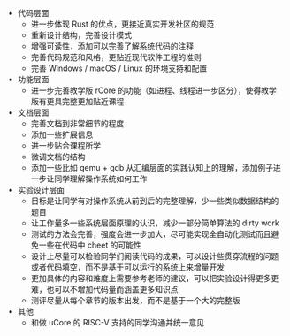 - 代码层面
  - 进一步体现 Rust 的优点，更接近真实开发社区的规范
  - 重新设计结构，完善设计模式
  - 增强可读性，添加可以完善了解系统代码的注释
  - 完善代码规范和风格，更贴近现代软件工程的准则
  - 完善 Windows / macOS / Linux 的环境支持和配置
- 功能层面
  - 进一步完善教学版 rCore 的功能（如进程、线程进一步区分），使得教学版有更具完整更加贴近课程
- 文档层面
  - 完善文档到非常细节的程度
  - 添加一些扩展信息
  - 进一步贴合课程所学
  - 微调文档的结构
  - 添加一些比如 qemu + gdb 从汇编层面的实践认知上的理解，添加例子进一步让同学理解操作系统如何工作
- 实验设计层面
  - 目标是让同学有对操作系统从前到后的完整理解，少一些类似数据结构的题目
  - 让工作量多一些系统层面原理的认识，减少一部分简单算法的 dirty work
  - 测试的方法会完善，强度会进一步加大，尽可能实现全自动化测试而且避免一些在代码中 cheet 的可能性
  - 设计上尽量可以检验同学们阅读代码的成果，可以设计些贯穿流程的问题或者代码填空，而不是基于可以运行的系统上来增量开发
  - 更加具体的内容和难度上需要参考老师的建议，可以把实验设计得更多更难，也可以不增加代码量而涵盖更多知识点
  - 测评尽量从每个章节的版本出发，而不是基于一个大的完整版
- 其他
  - 和做 uCore 的 RISC-V 支持的同学沟通并统一意见
